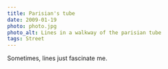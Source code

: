 ```yaml
---
title: Parisian's tube
date: 2009-01-19
photo: photo.jpg
photo_alt: Lines in a walkway of the parisian tube
tags: Street
---
```


Sometimes, lines just fascinate me.
